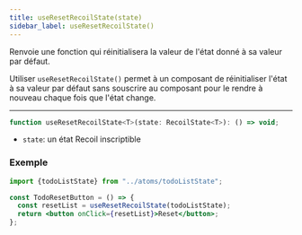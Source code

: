 ```yaml
---
title: useResetRecoilState(state)
sidebar_label: useResetRecoilState()
---
```


Renvoie une fonction qui réinitialisera la valeur de l'état donné à sa valeur par défaut.

Utiliser `useResetRecoilState()` permet à un composant de réinitialiser l'état à sa valeur par défaut sans souscrire au composant pour le rendre à nouveau chaque fois que l'état change.

---

```jsx
function useResetRecoilState<T>(state: RecoilState<T>): () => void;
```

- `state`: un état Recoil inscriptible

### Exemple

```jsx
import {todoListState} from "../atoms/todoListState";

const TodoResetButton = () => {
  const resetList = useResetRecoilState(todoListState);
  return <button onClick={resetList}>Reset</button>;
};
```
